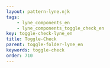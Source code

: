 ```yaml
---
layout: pattern-lyne.njk
tags: 
    - lyne_components_en
    - lyne_components_toggle_check_en
key: toggle-check-lyne_en
title: Toggle-Check
parent: toggle-folder-lyne_en
keywords: toggle-check
order: 710
---
```

